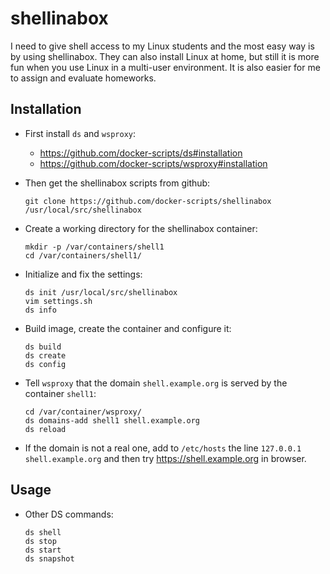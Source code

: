 shellinabox
===========

I need to give shell access to my Linux students and the most easy way
is by using shellinabox. They can also install Linux at home, but still
it is more fun when you use Linux in a multi-user environment. It is also
easier for me to assign and evaluate homeworks.


## Installation

  - First install `ds` and `wsproxy`:
     + https://github.com/docker-scripts/ds#installation
     + https://github.com/docker-scripts/wsproxy#installation

  - Then get the shellinabox scripts from github:
    ```
    git clone https://github.com/docker-scripts/shellinabox /usr/local/src/shellinabox
    ```

  - Create a working directory for the shellinabox container:
    ```
    mkdir -p /var/containers/shell1
    cd /var/containers/shell1/
    ```

  - Initialize and fix the settings:
    ```
    ds init /usr/local/src/shellinabox
    vim settings.sh
    ds info
    ```

  - Build image, create the container and configure it:
    ```
    ds build
    ds create
    ds config
    ```

  - Tell `wsproxy` that the domain `shell.example.org` is served by the container `shell1`:
    ```
    cd /var/container/wsproxy/
    ds domains-add shell1 shell.example.org
    ds reload
    ```

  - If the domain is not a real one, add to `/etc/hosts` the line
    `127.0.0.1 shell.example.org` and then try
    https://shell.example.org in browser.


## Usage

  - Other DS commands:
    ```
    ds shell
    ds stop
    ds start
    ds snapshot
    ```

